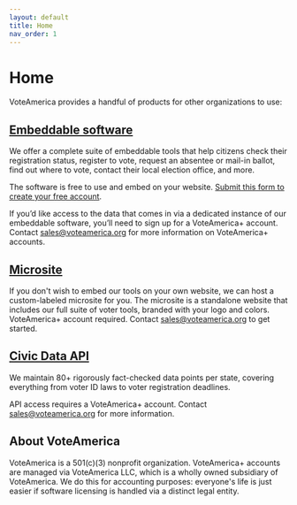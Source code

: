 ```yaml
---
layout: default
title: Home
nav_order: 1
---
```


# Home

VoteAmerica provides a handful of products for other organizations to use:

## [Embeddable software](embeds)

We offer a complete suite of embeddable tools that help citizens check their registration status, 
register to vote, request an absentee or mail-in ballot, find out where to vote, contact their local election office, and more.

The software is free to use and embed on your website. [Submit this form to create your free account](https://secure.voteamerica.org/signup/).

If you’d like access to the data that comes in via a dedicated 
instance of our embeddable software, you’ll need to sign up for a VoteAmerica+ account. 
Contact [sales@voteamerica.org](mailto:sales@voteamerica.org) for more information on VoteAmerica+ accounts.

## [Microsite](microsite)

If you don't wish to embed our tools on your own website, we can host a custom-labeled microsite for you.
The microsite is a standalone website that includes our full suite of voter tools, branded with your logo and colors.
VoteAmerica+ account required. Contact [sales@voteamerica.org](mailto:sales@voteamerica.org) to get started.

## [Civic Data API](api/index.md)

We maintain 80+ rigorously fact-checked data points per state, covering everything from voter ID laws to voter registration deadlines.

API access requires a VoteAmerica+ account. Contact [sales@voteamerica.org](mailto:sales@voteamerica.org) for more information.

## About VoteAmerica

VoteAmerica is a 501(c)(3) nonprofit organization. VoteAmerica+ accounts are managed via VoteAmerica LLC, 
which is a wholly owned subsidiary of VoteAmerica. We do this for accounting purposes: everyone's life is just easier 
if software licensing is handled via a distinct legal entity.
